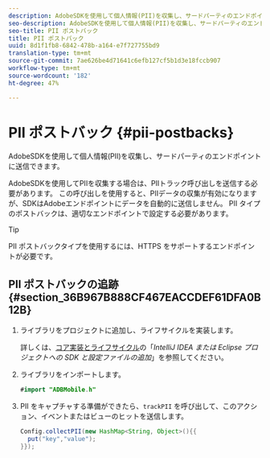 ```yaml
---
description: AdobeSDKを使用して個人情報(PII)を収集し、サードパーティのエンドポイントに送信できます。
seo-description: AdobeSDKを使用して個人情報(PII)を収集し、サードパーティのエンドポイントに送信できます。
seo-title: PII ポストバック
title: PII ポストバック
uuid: 8d1f1fb8-6842-478b-a164-e7f727755bd9
translation-type: tm+mt
source-git-commit: 7ae626be4d71641c6efb127cf5b1d3e18fccb907
workflow-type: tm+mt
source-wordcount: '182'
ht-degree: 47%

---
```



# PII ポストバック {#pii-postbacks}

AdobeSDKを使用して個人情報(PII)を収集し、サードパーティのエンドポイントに送信できます。

AdobeSDKを使用してPIIを収集する場合は、PIIトラック呼び出しを送信する必要があります。 この呼び出しを使用すると、PIIデータの収集が有効になりますが、SDKはAdobeエンドポイントにデータを自動的に送信しません。 PII タイプのポストバックは、適切なエンドポイントで設定する必要があります。

>[!TIP]
>
>PII ポストバックタイプを使用するには、HTTPS をサポートするエンドポイントが必要です。

## PII ポストバックの追跡 {#section_36B967B888CF467EACCDEF61DFA0B12B}

1. ライブラリをプロジェクトに追加し、ライフサイクルを実装します。

   詳しくは、[コア実装とライフサイクル](/help/android/getting-started/dev-qs.md)の「*IntelliJ IDEA または Eclipse プロジェクトへの SDK と設定ファイルの追加*」を参照してください。

1. ライブラリをインポートします。

   ```java
   #import "ADBMobile.h"
   ```

1. PII をキャプチャする準備ができたら、`trackPII` を呼び出して、このアクション、イベントまたはビューのヒットを送信します。

   ```java
   Config.collectPII(new HashMap<String, Object>(){{
     put("key","value");
   }});
   ```

